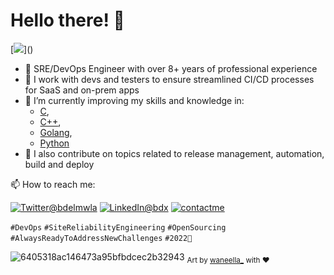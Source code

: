 # Hello there! 👋
[![](https://visitor-badge.glitch.me/badge?page_id=najx.visitor-badge")]()
  - 🔭 SRE/DevOps Engineer with over 8+ years of professional experience
  - 💬 I work with devs and testers to ensure streamlined CI/CD processes for SaaS and on-prem apps
  - 🌱 I’m currently improving my skills and knowledge in: 
    - [C](http://www.open-std.org),
    - [C++](http://www.isocpp.org),
    - [Golang](http://www.golang.org),
    - [Python](http://www.python.org)
  - 👯 I also contribute on topics related to release management, automation, build and deploy

📫 How to reach me:
 
  <a href="https://twitter.com/bdelmwla"><img src="https://img.shields.io/badge/Twitter--_.svg?style=social&logo=twitter" alt="Twitter@bdelmwla"></a>
  <a href="https://www.linkedin.com/in/abdx"><img src="https://img.shields.io/badge/LinkedIn--_.svg?style=social&logo=linkedin" alt="LinkedIn@bdx"></a>
  <a href="mailto:najim.abdelmoula@gmail.com"><img src="https://img.shields.io/badge/Contact%20Me--_.svg?style=social&logo=mail.ru" alt="contactme"></a>

`#DevOps` `#SiteReliabilityEngineering` `#OpenSourcing` `#AlwaysReadyToAddressNewChallenges` `#2022🚀`

![6405318ac146473a95bfbdcec2b32943](https://user-images.githubusercontent.com/11095731/136881424-89ef97ea-51eb-4910-9d86-9ccd2e77fcf0.gif)
<sub>Art by [waneella_](https://twitter.com/waneella_) with ❤️</sup>

<!--
 - 🤔 I’m looking for help with ...
 - ⚡ Fun fact: ...
-->
